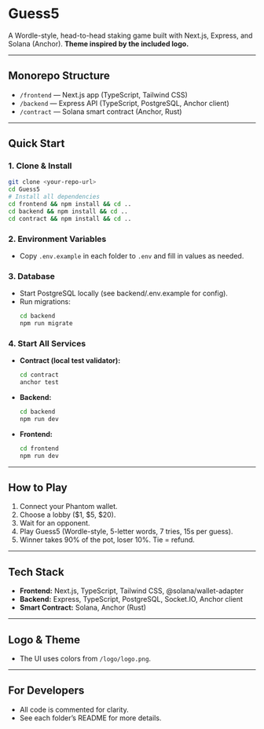 # Guess5

A Wordle-style, head-to-head staking game built with Next.js, Express, and Solana (Anchor).
**Theme inspired by the included logo.**

---

## Monorepo Structure

- `/frontend` — Next.js app (TypeScript, Tailwind CSS)
- `/backend` — Express API (TypeScript, PostgreSQL, Anchor client)
- `/contract` — Solana smart contract (Anchor, Rust)

---

## Quick Start

### 1. Clone & Install

```bash
git clone <your-repo-url>
cd Guess5
# Install all dependencies
cd frontend && npm install && cd ..
cd backend && npm install && cd ..
cd contract && npm install && cd ..
```

### 2. Environment Variables

- Copy `.env.example` in each folder to `.env` and fill in values as needed.

### 3. Database

- Start PostgreSQL locally (see backend/.env.example for config).
- Run migrations:
  ```bash
  cd backend
  npm run migrate
  ```

### 4. Start All Services

- **Contract (local test validator):**
  ```bash
  cd contract
  anchor test
  ```
- **Backend:**
  ```bash
  cd backend
  npm run dev
  ```
- **Frontend:**
  ```bash
  cd frontend
  npm run dev
  ```

---

## How to Play

1. Connect your Phantom wallet.
2. Choose a lobby ($1, $5, $20).
3. Wait for an opponent.
4. Play Guess5 (Wordle-style, 5-letter words, 7 tries, 15s per guess).
5. Winner takes 90% of the pot, loser 10%. Tie = refund.

---

## Tech Stack

- **Frontend:** Next.js, TypeScript, Tailwind CSS, @solana/wallet-adapter
- **Backend:** Express, TypeScript, PostgreSQL, Socket.IO, Anchor client
- **Smart Contract:** Solana, Anchor (Rust)

---

## Logo & Theme

- The UI uses colors from `/logo/logo.png`.

---

## For Developers

- All code is commented for clarity.
- See each folder’s README for more details. 